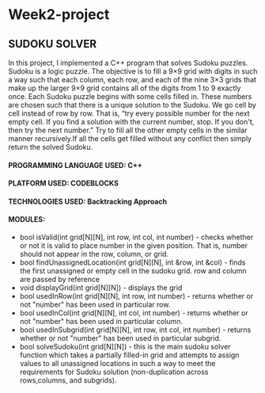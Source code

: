 # Week2-project
## SUDOKU SOLVER
In this project, I implemented a C++ program that solves Sudoku puzzles.
Sudoku is a logic puzzle. The objective is to fill a 9×9 grid with digits in such a way such that each column, each row, and each of the nine 3×3 grids that make up the larger 9×9 grid contains all of the digits from 1 to 9 exactly once.
Each Sudoku puzzle begins with some cells filled in. These numbers are chosen such that there is a unique solution to the Sudoku.
We go cell by cell instead of row by row. That is, “try every possible number for the next empty cell. If you find a solution with the current number, stop. If you don't, then try the next number.” Try to fill all the other empty cells in the similar manner recursively.If all the cells get filled without any conflict then simply return the solved Sudoku.
#### PROGRAMMING LANGUAGE USED: C++
#### PLATFORM USED: CODEBLOCKS
#### TECHNOLOGIES USED: Backtracking Approach
#### MODULES:
* bool isValid(int grid[N][N], int row, int col, int number) - checks whether or not it is valid to place number in the given position. That is, number should not appear in the   row, column, or grid.
* bool findUnassignedLocation(int grid[N][N], int &row, int &col) - finds the first unassigned or empty cell in the sudoku grid. row and column are passed by reference
* void displayGrid(int grid[N][N]) - displays the grid
* bool usedInRow(int grid[N][N], int row, int number) - returns whether or not "number" has been used in particular row.
* bool usedInCol(int grid[N][N], int col, int number) - returns whether or not "number" has been used in particular column.
* bool usedInSubgrid(int grid[N][N], int row, int col, int number) - returns whether or not "number" has been used in particular subgrid.
* bool solveSudoku(int grid[N][N]) - this is the main sudoku solver function which takes a partially filled-in grid and attempts to assign values to all unassigned locations in 
  such a way to meet the requirements for Sudoku solution (non-duplication across rows,columns, and subgrids).
